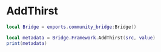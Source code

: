 # AddThirst

```lua
local Bridge = exports.community_bridge:Bridge()

local metadata = Bridge.Framework.AddThirst(src, value)
print(metadata)
```
